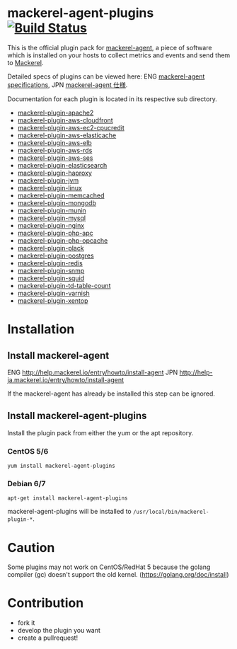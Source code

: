 mackerel-agent-plugins  [![Build Status](https://travis-ci.org/mackerelio/mackerel-agent-plugins.svg?branch=master)](https://travis-ci.org/mackerelio/mackerel-agent-plugins)
======================

This is the official plugin pack for [mackerel-agent](https://github.com/mackerelio/mackerel-agent), a piece of software which is installed on your hosts to collect metrics and events and send them to [Mackerel](https://mackerel.io).

Detailed specs of plugins can be viewed here: ENG [mackerel-agent specifications](http://help.mackerel.io/entry/spec/agent), JPN [mackerel-agent 仕様](http://help-ja.mackerel.io/entry/spec/agent).

Documentation for each plugin is located in its respective sub directory.

* [mackerel-plugin-apache2](./mackerel-plugin-apache2/README.md)
* [mackerel-plugin-aws-cloudfront](./mackerel-plugin-aws-cloudfront/README.md)
* [mackerel-plugin-aws-ec2-cpucredit](./mackerel-plugin-aws-ec2-cpucredit/README.md)
* [mackerel-plugin-aws-elasticache](./mackerel-plugin-aws-elasticache/README.md)
* [mackerel-plugin-aws-elb](./mackerel-plugin-aws-elb/README.md)
* [mackerel-plugin-aws-rds](./mackerel-plugin-aws-rds/README.md)
* [mackerel-plugin-aws-ses](./mackerel-plugin-aws-ses/README.md)
* [mackerel-plugin-elasticsearch](./mackerel-plugin-elasticsearch/README.md)
* [mackerel-plugin-haproxy](./mackerel-plugin-haproxy/README.md)
* [mackerel-plugin-jvm](./mackerel-plugin-jvm/README.md)
* [mackerel-plugin-linux](./mackerel-plugin-linux/README.md)
* [mackerel-plugin-memcached](./mackerel-plugin-memcached/README.md)
* [mackerel-plugin-mongodb](./mackerel-plugin-mongodb/README.md)
* [mackerel-plugin-munin](./mackerel-plugin-munin/README.md)
* [mackerel-plugin-mysql](./mackerel-plugin-mysql/README.md)
* [mackerel-plugin-nginx](./mackerel-plugin-nginx/README.md)
* [mackerel-plugin-php-apc](./mackerel-plugin-php-apc/README.md)
* [mackerel-plugin-php-opcache](./mackerel-plugin-php-opcache/README.md)
* [mackerel-plugin-plack](./mackerel-plugin-plack/README.md)
* [mackerel-plugin-postgres](./mackerel-plugin-postgres/README.md)
* [mackerel-plugin-redis](./mackerel-plugin-redis/README.md)
* [mackerel-plugin-snmp](./mackerel-plugin-snmp/README.md)
* [mackerel-plugin-squid](./mackerel-plugin-squid/README.md)
* [mackerel-plugin-td-table-count](./mackerel-plugin-td-table-count/README.md)
* [mackerel-plugin-varnish](./mackerel-plugin-varnish/README.md)
* [mackerel-plugin-xentop](./mackerel-plugin-xentop/README.md)

Installation
============

## Install mackerel-agent

ENG http://help.mackerel.io/entry/howto/install-agent
JPN http://help-ja.mackerel.io/entry/howto/install-agent

If the mackerel-agent has already be installed this step can be ignored.

## Install mackerel-agent-plugins

Install the plugin pack from either the yum or the apt repository.

### CentOS 5/6

```shell
yum install mackerel-agent-plugins
```

### Debian 6/7

```shell
apt-get install mackerel-agent-plugins
```

mackerel-agent-plugins will be installed to ```/usr/local/bin/mackerel-plugin-*```.

Caution
=======

Some plugins may not work on CentOS/RedHat 5 because the golang compiler (gc) doesn't support the old kernel.
(https://golang.org/doc/install)

Contribution
============

* fork it
* develop the plugin you want
* create a pullrequest!



